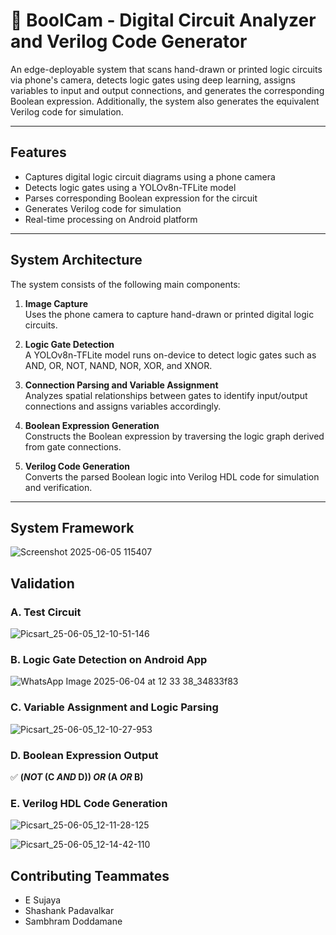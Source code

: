 # 📸 BoolCam - Digital Circuit Analyzer and Verilog Code Generator
An edge-deployable system that scans hand-drawn or printed logic  circuits via phone's camera, detects logic gates using deep learning,
assigns variables to input and output connections, and generates the corresponding Boolean expression.
Additionally, the system also generates the equivalent Verilog code for simulation.

---

## Features
- Captures digital logic circuit diagrams using a phone camera
- Detects logic gates using a YOLOv8n-TFLite model
- Parses corresponding Boolean expression for the circuit
- Generates Verilog code for simulation
- Real-time processing on Android platform

---

## System Architecture

The system consists of the following main components:

1. **Image Capture**  
   Uses the phone camera to capture hand-drawn or printed digital logic circuits.

2. **Logic Gate Detection**  
   A YOLOv8n-TFLite model runs on-device to detect logic gates such as AND, OR, NOT, NAND, NOR, XOR, and XNOR.

3. **Connection Parsing and Variable Assignment**  
   Analyzes spatial relationships between gates to identify input/output connections and assigns variables accordingly.

4. **Boolean Expression Generation**  
   Constructs the Boolean expression by traversing the logic graph derived from gate connections.

5. **Verilog Code Generation**  
   Converts the parsed Boolean logic into Verilog HDL code for simulation and verification.

---

## System Framework

![Screenshot 2025-06-05 115407](https://github.com/user-attachments/assets/b692d313-93c3-43a9-b609-2270e11c5eb9)

## Validation
### A. Test Circuit
![Picsart_25-06-05_12-10-51-146](https://github.com/user-attachments/assets/6bbd7721-aded-491e-857b-2d5dc7b60b2a)

### B. Logic Gate Detection on Android App
![WhatsApp Image 2025-06-04 at 12 33 38_34833f83](https://github.com/user-attachments/assets/47e918db-1892-4c0b-8bda-2a062834c8b4)

### C. Variable Assignment and Logic Parsing
![Picsart_25-06-05_12-10-27-953](https://github.com/user-attachments/assets/9f12edb6-3276-4b94-86c9-dc5284a64545)

### D. Boolean Expression Output
✅ **(_NOT_ (C _AND_ D)) _OR_ (A _OR_ B)**

### E. Verilog HDL Code Generation
![Picsart_25-06-05_12-11-28-125](https://github.com/user-attachments/assets/2bf60a80-4899-4162-92bf-d2553df2ee3b)

![Picsart_25-06-05_12-14-42-110](https://github.com/user-attachments/assets/00aef1a6-17a1-4829-8fac-b0aa2500d6f6)

## Contributing Teammates
- E Sujaya
- Shashank Padavalkar
- Sambhram Doddamane
